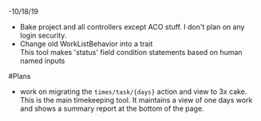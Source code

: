 -10/18/19
   - Bake project and all controllers except ACO stuff. 
   I don't plan on any login security.
   - Change old WorkListBehavior into a trait   
   This tool makes 'status' field condition statements based on human 
   named inputs
   
#Plans
   - work on migrating the `times/task/{days}` action and view to 3x cake.   
   This is the main timekeeping tool. It maintains a view of one days work 
   and shows a summary report at the bottom of the page.
